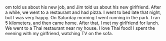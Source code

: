 om told us about his new job, and Jim told us about his new girlfriend.
 After a while, we went to a restaurant and had pizza. 
 I went to bed late that night, but I was very happy.
On Saturday morning I went running in the park.
 I ran 5 kilometers, and then came home.
After that, I met my girlfriend for lunch. We went to a Thai restaurant near my house.
 I love Thai food!
I spent the evening with my girlfriend, watching TV on the sofa.